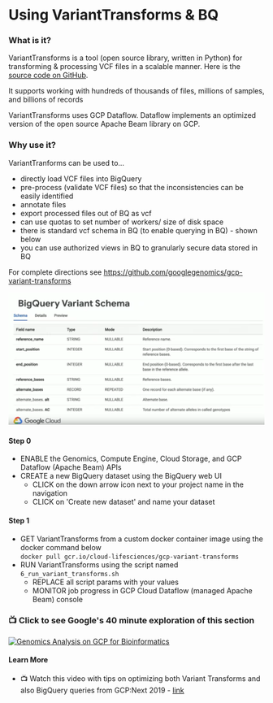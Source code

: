 #   Using VariantTransforms & BQ

### What is it?

VariantTransforms is a tool (open source library, written in Python) for transforming & processing VCF files in a scalable manner. Here is the [source code on GitHub](https://github.com/googlegenomics/gcp-variant-transforms).

It supports working with hundreds of thousands of files, millions of samples, and billions of records

VariantTransforms uses GCP Dataflow. Dataflow implements an optimized version of the open source Apache Beam library on GCP.  

### Why use it?

VariantTranforms can be used to...
- directly load VCF files into BigQuery   
- pre-process (validate VCF files) so that the inconsistencies can be easily identified
- annotate files
- export processed files out of BQ as vcf
- can use quotas to set number of workers/ size of disk space
- there is standard vcf schema in BQ (to enable querying in BQ) - shown below
- you can use authorized views in BQ to granularly secure data stored in BQ

For complete directions see https://github.com/googlegenomics/gcp-variant-transforms

 [![bq-vcf-schema](/images/bq-vcf-schema.png)](https://github.com/googlegenomics/gcp-variant-transforms)

#### Step 0
 - ENABLE the Genomics, Compute Engine, Cloud Storage, and GCP Dataflow (Apache Beam) APIs
 - CREATE a new BigQuery dataset using the BigQuery web UI  
    - CLICK on the down arrow icon next to your project name in the navigation
    - CLICK on 'Create new dataset' and name your dataset

#### Step 1  
 - GET VariantTransforms from a custom docker container image using the docker command below    
 `docker pull gcr.io/cloud-lifesciences/gcp-variant-transforms`  
 - RUN VariantTransforms using the script named `6_run_variant_transforms.sh`
   - REPLACE all script params with your values
   - MONITOR job progress in GCP Cloud Dataflow (managed Apache Beam) console

 ### 📺 Click to see Google's 40 minute exploration of this section  
[![Genomics Analysis on GCP for Bioinformatics](http://img.youtube.com/vi/27tSivxnQ_E/0.jpg)](http://www.youtube.com/watch?v=27tSivxnQ_E "Genomics Analysis on GCP for Bioinformatics")

#### Learn More
 - 📺 Watch this video with tips on optimizing both Variant Transforms and also BigQuery queries from GCP:Next 2019 - [link](https://www.youtube.com/watch?v=27tSivxnQ_E)

